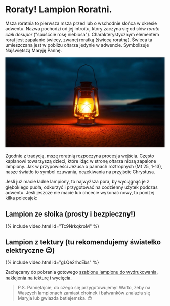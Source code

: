 # Roraty! Lampion Roratni.
 
Msza roratnia to pierwsza msza przed lub o wschodnie słońca w okresie adwentu. Nazwa pochodzi od jej introitu, który zaczyna się od słów *rorate cæli desuper* ("spuśćcie rosę niebiosa"). Charakterystycznym elementem rorat jest zapalanie świecy, zwanej roratką (świecą roratną). Świeca ta umieszczana jest w pobliżu ołtarza jedynie w adwencie. Symbolizuje Najświętszą Maryję Pannę.

![Zdjęcie](/img/2020-12-01.jpg)

Zgodnie z tradycją, mszę roratnią rozpoczyna procesja wejścia. Często kapłanowi towarzyszą dzieci, które idąc w stronę ołtarza niosą zapalone lampiony. Jak w przypowieści Jezusa o pannach roztropnych (Mt 25, 1-13), nasze światło to symbol czuwania, oczekiwania na przyjście Chrystusa.

Jeśli już macie ładne lampiony, to najwyższa pora, by wyciągnąć je z głębokiego pudła, odkurzyć i przygotować na codzienny użytek podczas adwentu. Jeśli jeszcze nie macie lub chcecie wykonać nowy, to poniżej kilka polecajek:

## Lampion ze słoika (prosty i bezpieczny!)

{% include video.html id="Tc9NrkqkroM" %}

## Lampion z tektury (tu rekomendujemy światełko elektryczne 😉)

{% include video.html id="gLQe2rhcEbs" %}

Zachęcamy do pobrania gotowego [szablonu lampionu do wydrukowania, naklejenia na tekturę i wycięcia.](https://dayenu.pl/lampion-roratni-diy/)

> P.S. Pamiętajcie, do czego się przygotowujemy! Warto, żeby na Waszych lampionach zamiast choinek i bałwanków znalazła się Maryja lub gwiazda betlejemska. 😊